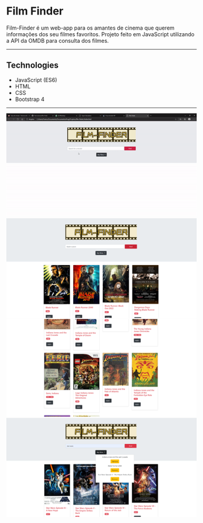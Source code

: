 # Film Finder

Film-Finder é um web-app para os amantes de cinema que querem informações dos seu filmes favoritos. Projeto feito em JavaScript utilizando a API da OMDB para consulta dos filmes.

---

## Technologies

- JavaScript (ES6)
- HTML
- CSS
- Bootstrap 4

---

![screenshot](https://github.com/franconienow/film-finder/blob/master/screenshots/demo-gif.gif)
![screenshot](https://github.com/franconienow/film-finder/blob/master/screenshots/screenshot1.png)
![screenshot](https://github.com/franconienow/film-finder/blob/master/screenshots/screenshot2.png)
![screenshot](https://github.com/franconienow/film-finder/blob/master/screenshots/screenshot3.png)

